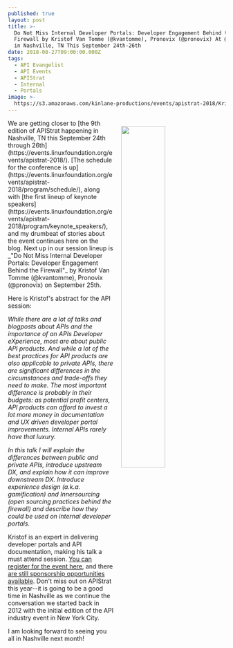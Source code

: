```yaml
---
published: true
layout: post
title: >-
  Do Not Miss Internal Developer Portals: Developer Engagement Behind the
  Firewall by Kristof Van Tomme (@kvantomme), Pronovix (@pronovix) At @APIStrat
  in Nashville, TN This September 24th-26th
date: 2018-08-27T09:00:00.000Z
tags:
  - API Evangelist
  - API Events
  - APIStrat
  - Internal
  - Portals
image: >-
  https://s3.amazonaws.com/kinlane-productions/events/apistrat-2018/Kristof-Van-Tomme.jpeg
---
```

<p><img src="{{ page.image }}" width="45%" align="right" style="padding: 15px;" /></p>We are getting closer to [the 9th edition of APIStrat happening in Nashville, TN this September 24th through 26th](https://events.linuxfoundation.org/events/apistrat-2018/). [The schedule for the conference is up](https://events.linuxfoundation.org/events/apistrat-2018/program/schedule/), along with [the first lineup of keynote speakers](https://events.linuxfoundation.org/events/apistrat-2018/program/keynote_speakers/), and my drumbeat of stories about the event continues here on the blog. Next up in our session lineup is _"Do Not Miss Internal Developer Portals: Developer Engagement Behind the Firewall"_ by Kristof Van Tomme (@kvantomme), Pronovix (@pronovix) on September 25th.

Here is Kristof's abstract for the API session:

_While there are a lot of talks and blogposts about APIs and the importance of an APIs Developer eXperience, most are about public API products. And while a lot of the best practices for API products are also applicable to private APIs, there are significant differences in the circumstances and trade-offs they need to make.
The most important difference is probably in their budgets: as potential profit centers, API products can afford to invest a lot more money in documentation and UX driven developer portal improvements. Internal APIs rarely have that luxury._

_In this talk I will explain the differences between public and private APIs, introduce upstream DX, and explain how it can improve downstream DX. Introduce experience design (a.k.a. gamification) and Innersourcing (open sourcing practices behind the firewall) and describe how they could be used on internal developer portals._

Kristof is an expert in delivering developer portals and API documentation, making his talk a must attend session. [You can register for the event here](https://events.linuxfoundation.org/events/apistrat-2018/attend/register/), and there [are still sponsorship opportunities available](https://events.linuxfoundation.org/events/apistrat-2018/sponsor/). Don't miss out on APIStrat this year--it is going to be a good time in Nashville as we continue the conversation we started back in 2012 with the initial edition of the API industry event in New York City.

I am looking forward to seeing you all in Nashville next month!

